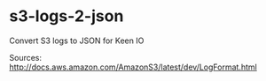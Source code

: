 # s3-logs-2-json
Convert S3 logs to JSON for Keen IO


Sources:
http://docs.aws.amazon.com/AmazonS3/latest/dev/LogFormat.html

